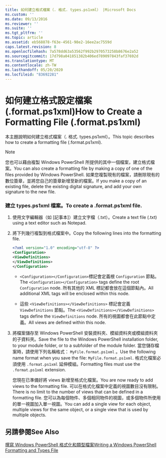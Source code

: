 ```yaml
---
title: 如何建立格式檔案（. 格式. types.ps1xml） |Microsoft Docs
ms.custom: ''
ms.date: 09/13/2016
ms.reviewer: ''
ms.suite: ''
ms.tgt_pltfrm: ''
ms.topic: article
ms.assetid: eb568878-f63e-4561-98e2-16ee2ac7559d
caps.latest.revision: 8
ms.openlocfilehash: 7a578dd63a53562f992b2970573258b8676e2a52
ms.sourcegitcommit: 17d798a041851382b406ed789097843faf37692d
ms.translationtype: MT
ms.contentlocale: zh-TW
ms.lasthandoff: 05/20/2020
ms.locfileid: "83692281"
---
```

# <a name="how-to-create-a-formatting-file-formatps1xml"></a><span data-ttu-id="4d1dc-102">如何建立格式設定檔案 (.format.ps1xml)</span><span class="sxs-lookup"><span data-stu-id="4d1dc-102">How to Create a Formatting File (.format.ps1xml)</span></span>

<span data-ttu-id="4d1dc-103">本主題說明如何建立格式檔案（. 格式. types.ps1xml）。</span><span class="sxs-lookup"><span data-stu-id="4d1dc-103">This topic describes how to create a formatting file (.format.ps1xml).</span></span>

> [!NOTE]
> <span data-ttu-id="4d1dc-104">您也可以藉由複製 Windows PowerShell 所提供的其中一個檔案，建立格式檔案。</span><span class="sxs-lookup"><span data-stu-id="4d1dc-104">You can also create a formatting file by making a copy of one of the files provided by Windows PowerShell.</span></span> <span data-ttu-id="4d1dc-105">如果您複製現有的檔案，請刪除現有的數位簽章，並將您自己的簽章新增至新的檔案。</span><span class="sxs-lookup"><span data-stu-id="4d1dc-105">If you make a copy of an existing file, delete the existing digital signature, and add your own signature to the new file.</span></span>

### <a name="to-create-a-formatps1xml-file"></a><span data-ttu-id="4d1dc-106">建立 types.ps1xml 檔案。</span><span class="sxs-lookup"><span data-stu-id="4d1dc-106">To create a .format.ps1xml file.</span></span>

1. <span data-ttu-id="4d1dc-107">使用文字編輯器（如 [記事本]）建立文字檔（.txt）。</span><span class="sxs-lookup"><span data-stu-id="4d1dc-107">Create a text file (.txt) using a text editor such as Notepad.</span></span>

2. <span data-ttu-id="4d1dc-108">將下列幾行複製到格式檔案中。</span><span class="sxs-lookup"><span data-stu-id="4d1dc-108">Copy the following lines into the formatting file.</span></span>

   ```xml
   <?xml version="1.0" encoding="utf-8" ?>
   <Configuration>
   <ViewDefinitions>
   </ViewDefinitions>
   </Configuration>
   ```

   - <span data-ttu-id="4d1dc-109">`<Configuration></Configuration>`標記會定義根 `Configuration` 節點。</span><span class="sxs-lookup"><span data-stu-id="4d1dc-109">The `<Configuration></Configuration>` tags define the root `Configuration` node.</span></span> <span data-ttu-id="4d1dc-110">所有其他的 XML 標記都會放在這個節點內。</span><span class="sxs-lookup"><span data-stu-id="4d1dc-110">All additional XML tags will be enclosed within this node.</span></span>

   - <span data-ttu-id="4d1dc-111">這些 `<ViewDefinitions></ViewDefinitions>` 標記會定義 `ViewDefinitions` 節點。</span><span class="sxs-lookup"><span data-stu-id="4d1dc-111">The `<ViewDefinitions></ViewDefinitions>` tags define the `ViewDefinitions` node.</span></span> <span data-ttu-id="4d1dc-112">所有的視圖都會在此節點中定義。</span><span class="sxs-lookup"><span data-stu-id="4d1dc-112">All views are defined within this node.</span></span>

3. <span data-ttu-id="4d1dc-113">將檔案儲存至 Windows PowerShell 安裝資料夾、模組資料夾或模組資料夾的子資料夾。</span><span class="sxs-lookup"><span data-stu-id="4d1dc-113">Save the file to the Windows PowerShell installation folder, to your module folder, or to a subfolder of the module folder.</span></span> <span data-ttu-id="4d1dc-114">當您儲存檔案時，請使用下列名稱格式： `MyFile.format.ps1xml` 。</span><span class="sxs-lookup"><span data-stu-id="4d1dc-114">Use the following name format when you save the file:  `MyFile.format.ps1xml`.</span></span> <span data-ttu-id="4d1dc-115">格式化檔案必須使用 `.format.ps1xml` 延伸模組。</span><span class="sxs-lookup"><span data-stu-id="4d1dc-115">Formatting files must use the `.format.ps1xml` extension.</span></span>

   <span data-ttu-id="4d1dc-116">您現在已準備好將 views 新增至格式化檔案。</span><span class="sxs-lookup"><span data-stu-id="4d1dc-116">You are now ready to add views to the formatting file.</span></span> <span data-ttu-id="4d1dc-117">可以在格式化檔案中定義的視圖數目沒有限制。</span><span class="sxs-lookup"><span data-stu-id="4d1dc-117">There is no limit to the number of views that can be defined in a formatting file.</span></span> <span data-ttu-id="4d1dc-118">您可以為每個物件、多個相同物件的視圖，或多個物件所使用的單一視圖加入單一視圖。</span><span class="sxs-lookup"><span data-stu-id="4d1dc-118">You can add a single view for each object, multiple views for the same object, or a single view that is used by multiple objects.</span></span>

## <a name="see-also"></a><span data-ttu-id="4d1dc-119">另請參閱</span><span class="sxs-lookup"><span data-stu-id="4d1dc-119">See Also</span></span>

[<span data-ttu-id="4d1dc-120">撰寫 Windows PowerShell 格式化和類型檔案</span><span class="sxs-lookup"><span data-stu-id="4d1dc-120">Writing a Windows PowerShell Formatting and Types File</span></span>](./writing-a-powershell-formatting-file.md)
